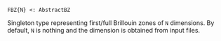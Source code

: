 ```
FBZ{N} <: AbstractBZ
```

Singleton type representing first/full Brillouin zones of `N` dimensions. By default, `N` is nothing and the dimension is obtained from input files.
